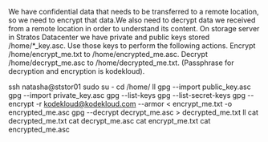 We have confidential data that needs to be transferred to a remote location, so we need to encrypt that data.We also need to decrypt data we received from a remote location in order to understand its content.
On storage server in Stratos Datacenter we have private and public keys stored /home/*_key.asc. Use those keys to perform the following actions.
Encrypt /home/encrypt_me.txt to /home/encrypted_me.asc.
Decrypt /home/decrypt_me.asc to /home/decrypted_me.txt. (Passphrase for decryption and encryption is kodekloud).

ssh natasha@ststor01
sudo su -
cd /home/
ll
gpg --import public_key.asc
gpg --import private_key.asc
gpg --list-keys
gpg --list-secret-keys
gpg --encrypt -r kodekloud@kodekloud.com --armor < encrypt_me.txt  -o encrypted_me.asc
gpg --decrypt decrypt_me.asc > decrypted_me.txt
 ll
 cat decrypted_me.txt
 cat decrypt_me.asc
 cat encrypt_me.txt
 cat encrypted_me.asc
